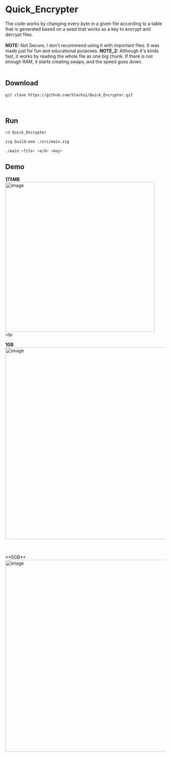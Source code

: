 # Quick_Encrypter
The code works by changing every byte in a given file according to a table that is generated based on a seed that works as a key to encrypt and decrypt files.
<br>
<br>
**NOTE:** Not Secure, I don't recommend using it with important files. It was made just for fun and educational purposes.
**NOTE_2:** Although it's kinda fast, it works by reading the whole file as one big chunk. If there is not enough RAM, it starts creating swaps, and the speed goes down.
<br>
<br>

## Download
```bash
git clone https://github.com/Stachu1/Quick_Encrypter.git
```

<br>


## Run
```bash
cd Quick_Encrypter 
```
```bash
zig build-exe ./src/main.zig
```
```bash
./main <file> <e/d> <key>
```

## Demo
**175MB**
<img width="469" alt="image" src="https://github.com/Stachu1/Quick_Encrypter/assets/77758413/6d7072f4-dd3f-4f0d-96d9-1a0b248d351c">
<br>
<br

**1GB**
<img width="600" alt="image" src="https://github.com/Stachu1/Quick_Encrypter/assets/77758413/25da6b84-9d20-4ddb-a3f3-e30ef076f1e9">

<br>
<br>
**5GB**
<img width="600" alt="image" src="https://github.com/Stachu1/Quick_Encrypter/assets/77758413/95624be9-ed68-4110-845a-d153ab2fda21">
